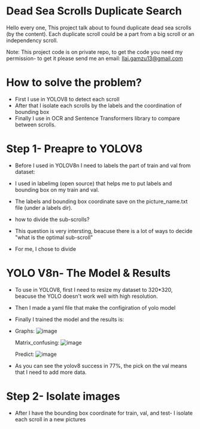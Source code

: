 # Dead Sea Scrolls Duplicate Search

Hello every one,
This project talk about to found duplicate dead sea scrolls (by the content).
Each duplicate scroll could be a part from a big scroll or an independency scroll.

Note: This project code is on private repo, to get the code you need my permission- to get it please send me an email: Ilai.gamzu13@gmail.com

# How to solve the problem?
- First I use in YOLOV8 to detect each scroll
- After that I isolate each scrolls by the labels and the coordination of bounding box
- Finally I use in OCR and Sentence Transformers library to compare between scrolls.

# Step 1- Preapre to YOLOV8
- Before I used in YOLOV8n I need to labels the part of train and val from dataset:
- I used in labelimg (open source) that helps me to put labels and bounding box on my train and val.
- The labels and bounding box coordinate save on the picture_name.txt file (under a labels dir).

- how to divide the sub-scrolls?
- This question is very intersting, beacuse there is a lot of ways to decide "what is the optimal sub-scroll"
- For me, I chose to divide 

# YOLO V8n- The Model & Results
- To use in YOLOV8, first I need to resize my dataset to 320*320, beacuse the YOLO doesn't work well with high resolution.
- Then I made a yaml file that make the configiration of yolo model
- Finally I trained the model and the results is:
- Graphs:
  ![image](https://github.com/IlaiGamzu/Dead-Sea-Scrolls-Duplicate-Search/assets/135164356/352b4595-007b-4ea6-9bdc-0d5e2434c7e3)

  Matrix_confusing:
  ![image](https://github.com/IlaiGamzu/Dead-Sea-Scrolls-Duplicate-Search/assets/135164356/dfb2d5e1-f167-4e91-bc2b-d5f1b391595d)

  Predict:
  ![image](https://github.com/IlaiGamzu/Dead-Sea-Scrolls-Duplicate-Search/assets/135164356/46d8cbcf-8e1d-49f4-93d7-430b847be8f3)

- As you can see the yolov8 success in 77%, the pick on the val means that I need to add more data.

# Step 2- Isolate images 
- After I have the bounding box coordinate for train, val, and test- I isolate each scroll in a new pictures 

